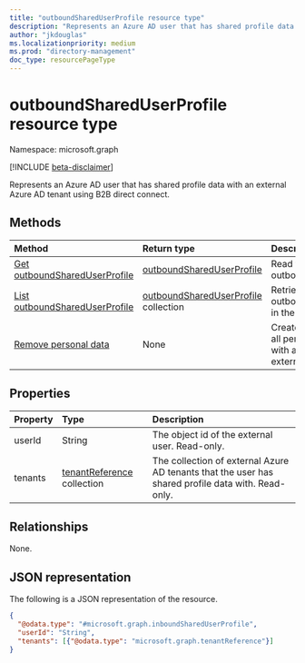 ```yaml
---
title: "outboundSharedUserProfile resource type"
description: "Represents an Azure AD user that has shared profile data with an external Azure AD tenant using B2B direct connect."
author: "jkdouglas"
ms.localizationpriority: medium
ms.prod: "directory-management"
doc_type: resourcePageType
---
```


# outboundSharedUserProfile resource type

Namespace: microsoft.graph

[!INCLUDE [beta-disclaimer](../../includes/beta-disclaimer.md)]

Represents an Azure AD user that has shared profile data with an external Azure AD tenant using B2B direct connect.

## Methods

|Method|Return type|Description|
|:---|:---|:---|
|[Get outboundSharedUserProfile](../api/outboundshareduserprofile-get.md)|[outboundSharedUserProfile](../resources/outboundshareduserprofile.md)|Read the properties of an outboundSharedUserProfile.|
|[List outboundSharedUserProfile](../api/outboundshareduserprofile-list.md)|[outboundSharedUserProfile](../resources/outboundshareduserprofile.md) collection|Retrieve all outboundSharedUserProfiles in the directory.|
|[Remove personal data](../api/outboundshareduserprofile-removepersonaldata.md)|None|Creates a request to remove all personal data associated with a remote user in an external Azure AD tenant.|

## Properties

|Property|Type|Description|
|:---|:---|:---|
| userId | String | The object id of the external user. Read-only. |
| tenants | [tenantReference](../resources/tenantreference.md) collection | The collection of external Azure AD tenants that the user has shared profile data with. Read-only. |

## Relationships

None.

## JSON representation

The following is a JSON representation of the resource.
<!-- {
  "blockType": "resource",
  "keyProperty": "userId",
  "@odata.type": "microsoft.graph.outboundSharedUserProfile",
  "openType": false
}
-->

``` json
{
  "@odata.type": "#microsoft.graph.inboundSharedUserProfile",
  "userId": "String",
  "tenants": [{"@odata.type": "microsoft.graph.tenantReference"}]
}
```
